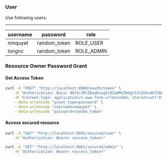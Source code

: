 ### User

Use following users:

------------------------------------
username | password     | role
---------|--------------|-----------
nmquyet  | random_token | ROLE_USER
longnc   | random_token | ROLE_ADMIN

### Resource Owner Password Grant

#### Get Access Token 

```sh
curl -X "POST" "http://localhost:8080/oauth/token" \
    -H "Authorization: Basic dHJ1c3RlZDoqKioqKiBIaWRkZW4gY3JlZGVudGlhbHMgKioqKio=" \
    -H "Content-Type: application/x-www-form-urlencoded; charset=utf-8" \
    --data-urlencode "grant_type=password" \
    --data-urlencode "username=nmquyet" \
    --data-urlencode "password=random_token"
```

#### Access secured resource

```sh
curl -X "GET" "http://localhost:8081/secured/user" \
    -H "Authorization: Bearer <access_token>"
```

```sh
curl -X "GET" "http://localhost:8081/secured/admin" \
    -H "Authorization: Bearer <access_token>"
```
